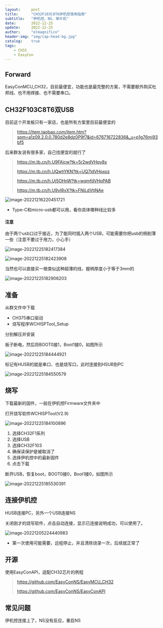 ```yaml
---
layout:     post
title:      "CH32F103C8T6伊机控使用指南"
subtitle:   "伊机控、NS、单片机"
date:       2022-12-25
update:     2022-12-25
author:     "elmagnifico"
header-img: "img/cap-head-bg.jpg"
catalog:    true
tags:
    - CH32
    - EasyCon
---
```


## Forward

EasyConMCU_CH32，目前最便宜，功能也是最完整的方案，不需要额外购买杜邦线、也不用焊接、也不需要串口。



## CH32F103C8T6双USB

目前这个开发板只有一家店，也是所有方案里目前最便宜的

> https://item.taobao.com/item.htm?spm=a1z09.2.0.0.780d2e8dz0P9f7&id=676716722836&_u=p1g76mj93bf5

后来群友说有很多家，自己找便宜的就行了

> https://m.tb.cn/h.U9FAjcw?tk=5r2wdVHpy8x
>
> https://m.tb.cn/h.UQwhYKN?tk=UQ7ldVHpxoz 
>
> https://m.tb.cn/h.Uj5OHnW?tk=wqmfdVHpPAB
>
> https://m.tb.cn/h.U9vI8vX?tk=FNiLdVtjNAe



![image-20221216220451721](http://img.elmagnifico.tech:9514/static/upload/elmagnifico/202212162204792.png)

- Type-C和micro-usb都可以用，看你具体哪种线比较多



#### 注意

由于两个usb口过于接近，为了能同时插入两个USB，可能需要你把usb的柄削薄一些（注意不要过于用力，小心手）

![image-20221225182417384](http://img.elmagnifico.tech:9514/static/upload/elmagnifico/202212251824558.png)

![image-20221225182423908](http://img.elmagnifico.tech:9514/static/upload/elmagnifico/202212251824005.png)

当然也可以直接买一根类似这种超薄的线，握柄厚度小于等于3mm的

![image-20221225182906203](http://img.elmagnifico.tech:9514/static/upload/elmagnifico/202212251829244.png)



## 准备

从群文件中下载

- CH375串口驱动
- 烧写程序WCHISPTool_Setup

分别解压并安装

板子断电，然后将BOOT0接1，Boot1接0，如图所示

![image-20221225184444921](http://img.elmagnifico.tech:9514/static/upload/elmagnifico/202212251844048.png)

标记有HUSB的就是串口、也是烧写口，此时连接到HSUB到PC

![image-20221225184550579](http://img.elmagnifico.tech:9514/static/upload/elmagnifico/202212251845628.png)



## 烧写

下载最新的固件，一般在伊机控Firmware文件夹中

打开烧写软件WCHISPTool(V2.9)

![image-20221225184100896](http://img.elmagnifico.tech:9514/static/upload/elmagnifico/202212251841941.png)

1. 选择CH32F1系列
2. 选择USB
3. 选择CH32F103
4. 确保读保护是被取消了
5. 选择伊机控中的最新固件
6. 点击下载



断开USB，恢复boot，BOOT0接0，Boot1接0，如图所示

![image-20221225185530391](http://img.elmagnifico.tech:9514/static/upload/elmagnifico/202212251855488.png)



## 连接伊机控

HUSB连接PC，另外一个USB连接NS

关闭刚才的烧写软件，点击自动连接，显示已连接说明成功，可以使用了。

![image-20221205224440983](http://img.elmagnifico.tech:9514/static/upload/elmagnifico/202212052244036.png)

- 第一次使用可能需要，远程停止，并且清除烧录一次，后续就正常了





## 开源

使用EasyConAPI，适配CH32芯片的例程

> https://github.com/EasyConNS/EasyMCU_CH32
>
> https://github.com/EasyConNS/EasyConAPI



## 常见问题

伊机控连接上了，NS没有反应，重启NS


